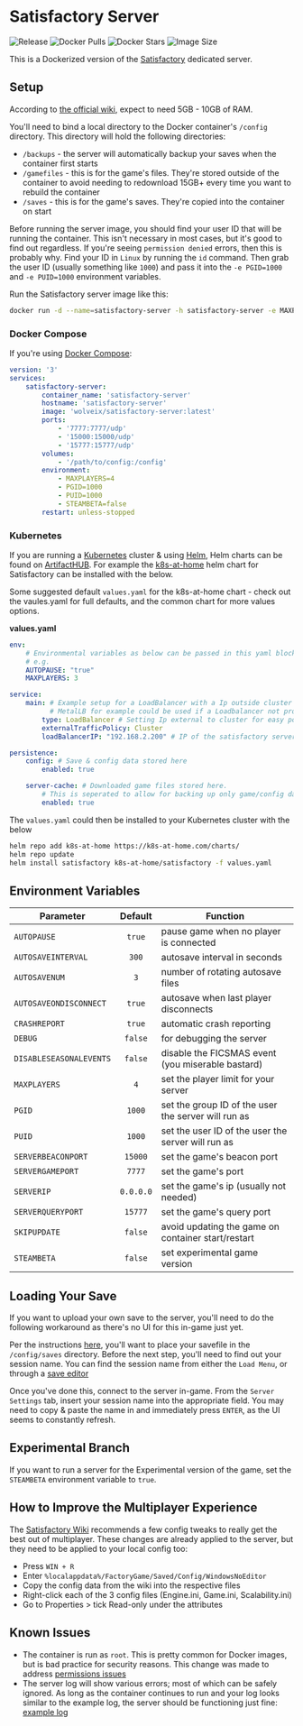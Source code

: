 # Satisfactory Server

![Release](https://img.shields.io/github/v/release/wolveix/satisfactory-server)
![Docker Pulls](https://img.shields.io/docker/pulls/wolveix/satisfactory-server)
![Docker Stars](https://img.shields.io/docker/stars/wolveix/satisfactory-server)
![Image Size](https://img.shields.io/docker/image-size/wolveix/satisfactory-server)

This is a Dockerized version of the [Satisfactory](https://store.steampowered.com/app/526870/Satisfactory/) dedicated server.

## Setup

According to [the official wiki](https://satisfactory.fandom.com/wiki/Dedicated_servers), expect to need 5GB - 10GB of RAM.

You'll need to bind a local directory to the Docker container's `/config` directory. This directory will hold the following directories:

-   `/backups` - the server will automatically backup your saves when the container first starts
-   `/gamefiles` - this is for the game's files. They're stored outside of the container to avoid needing to redownload 15GB+ every time you want to rebuild the container
-   `/saves` - this is for the game's saves. They're copied into the container on start

Before running the server image, you should find your user ID that will be running the container. This isn't necessary in most cases, but it's good to find out regardless. If you're seeing `permission denied` errors, then this is probably why. Find your ID in `Linux` by running the `id` command. Then grab the user ID (usually something like `1000`) and pass it into the `-e PGID=1000` and `-e PUID=1000` environment variables.

Run the Satisfactory server image like this:

```bash
docker run -d --name=satisfactory-server -h satisfactory-server -e MAXPLAYERS=4 -e PGID=1000 -e PUID=1000 -e STEAMBETA=false -v /path/to/config:/config -p 7777:7777/udp -p 15000:15000/udp -p 15777:15777/udp wolveix/satisfactory-server:latest
```

### Docker Compose

If you're using [Docker Compose](https://docs.docker.com/compose/):

```yaml
version: '3'
services:
    satisfactory-server:
        container_name: 'satisfactory-server'
        hostname: 'satisfactory-server'
        image: 'wolveix/satisfactory-server:latest'
        ports:
            - '7777:7777/udp'
            - '15000:15000/udp'
            - '15777:15777/udp'
        volumes:
            - '/path/to/config:/config'
        environment:
            - MAXPLAYERS=4
            - PGID=1000
            - PUID=1000
            - STEAMBETA=false
        restart: unless-stopped
```

### Kubernetes

If you are running a [Kubernetes](https://kubernetes.io) cluster & using [Helm](https://helm.sh), Helm charts can be found on [ArtifactHUB](https://artifacthub.io/packages/search?ts_query_web=satisfactory&sort=relevance&page=1).  For example the [k8s-at-home](https://github.com/k8s-at-home/charts) helm chart for Satisfactory can be installed with the below.

Some suggested default `values.yaml` for the k8s-at-home chart - check out the vaules.yaml for full defaults, and the common chart for more values options.

**values.yaml**

```yaml
env:
    # Environmental variables as below can be passed in this yaml block
    # e.g.
    AUTOPAUSE: "true"
    MAXPLAYERS: 3

service:
    main: # Example setup for a LoadBalancer with a Ip outside cluster
          # MetalLB for example could be used if a Loadbalancer not provided by your provider.
        type: LoadBalancer # Setting Ip external to cluster for easy port forward
        externalTrafficPolicy: Cluster
        loadBalancerIP: "192.168.2.200" # IP of the satisfactory server

persistence:
    config: # Save & config data stored here
        enabled: true

    server-cache: # Downloaded game files stored here.
        # This is seperated to allow for backing up only game/config data
        enabled: true

```

The `values.yaml` could then be installed to your Kubernetes cluster with the below

```bash
helm repo add k8s-at-home https://k8s-at-home.com/charts/
helm repo update
helm install satisfactory k8s-at-home/satisfactory -f values.yaml
```

## Environment Variables

| Parameter               |  Default  | Function                                            |
| ----------------------- | :-------: | --------------------------------------------------- |
| `AUTOPAUSE`             |   `true`  | pause game when no player is connected              |
| `AUTOSAVEINTERVAL`      |   `300`   | autosave interval in seconds                        |
| `AUTOSAVENUM`           |    `3`    | number of rotating autosave files                   |
| `AUTOSAVEONDISCONNECT`  |   `true`  | autosave when last player disconnects               |
| `CRASHREPORT`           |   `true`  | automatic crash reporting                           |
| `DEBUG`                 |  `false`  | for debugging the server                            |
| `DISABLESEASONALEVENTS` |  `false`  | disable the FICSMAS event (you miserable bastard)   |
| `MAXPLAYERS`            |    `4`    | set the player limit for your server                |
| `PGID`                  |   `1000`  | set the group ID of the user the server will run as |
| `PUID`                  |   `1000`  | set the user ID of the user the server will run as  |
| `SERVERBEACONPORT`      |  `15000`  | set the game's beacon port                          |
| `SERVERGAMEPORT`        |   `7777`  | set the game's port                                 |
| `SERVERIP`              | `0.0.0.0` | set the game's ip (usually not needed)              |
| `SERVERQUERYPORT`       |  `15777`  | set the game's query port                           |
| `SKIPUPDATE`            |  `false`  | avoid updating the game on container start/restart  |
| `STEAMBETA`             |  `false`  | set experimental game version                       |

## Loading Your Save

If you want to upload your own save to the server, you'll need to do the following workaround as there's no UI for this in-game just yet.

Per the instructions [here](https://satisfactory.fandom.com/wiki/Dedicated_servers#Loading_save_file), you'll want to place your savefile in the `/config/saves` directory. Before the next step, you'll need to find out your session name. You can find the session name from either the `Load Menu`, or through a [save editor](https://satisfactory-calculator.com/en/interactive-map)

Once you've done this, connect to the server in-game. From the `Server Settings` tab, insert your session name into the appropriate field. You may need to copy & paste the name in and immediately press `ENTER`, as the UI seems to constantly refresh.

## Experimental Branch

If you want to run a server for the Experimental version of the game, set the `STEAMBETA` environment variable to `true`.

## How to Improve the Multiplayer Experience

The [Satisfactory Wiki](https://satisfactory.fandom.com/wiki/Multiplayer#Engine.ini) recommends a few config tweaks to really get the best out of multiplayer. These changes are already applied to the server, but they need to be applied to your local config too:

-   Press `WIN + R`
-   Enter `%localappdata%/FactoryGame/Saved/Config/WindowsNoEditor`
-   Copy the config data from the wiki into the respective files
-   Right-click each of the 3 config files (Engine.ini, Game.ini, Scalability.ini)
-   Go to Properties > tick Read-only under the attributes

## Known Issues

-   The container is run as `root`. This is pretty common for Docker images, but is bad practice for security reasons. This change was made to address [permissions issues](https://github.com/wolveix/satisfactory-server/issues/44)
-   The server log will show various errors; most of which can be safely ignored. As long as the container continues to run and your log looks similar to the example log, the server should be functioning just fine: [example log](https://github.com/wolveix/satisfactory-server/blob/main/server.log)
